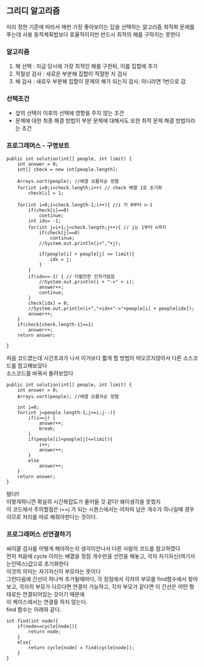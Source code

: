 ## 그리디 알고리즘
미리 정한 기준에 따라서 매번 가장 좋아보이는 답을 선택하는 알고리즘
최적화 문제를 푸는데 사용
동적계획법보다 효율적이지만 반드시 최적의 해를 구하지는 못한다

### 알고리즘
1. 해 선택 : 지금 당시에 가장 최적인 해를 구한뒤, 이를 집합에 추가
2. 적절성 검사 : 새로운 부분해 집합이 적절한 지 검사
3. 해  검사 : 새로우 부분해 집합이 문제의 해가 되는지 검사. 아니라면 1번으로 감

### 선택조건
- 앞의 선택이 이후의 선택에 영향을 주지 않는 조건
- 문제에 대한 최종 해결 방법이 부분 문제에 대해서도 또한 최적 문제 해결 방법이라는 조건

### 프로그래머스 - 구명보트
```
public int solution(int[] people, int limit) {
    int answer = 0;
    int[] check = new int[people.length];

    Arrays.sort(people); //배열 오름차순 정렬
    for(int i=0;i<check.length;i++) // check 배열 1로 초기화
        check[i] = 1;

    for(int i=0;i<check.length-1;i++){ //i 가 0부터 n-1
        if(check[i]==0)
            continue;
        int idx= -1;
        for(int j=i+1;j<check.length;j++){ // j는 1부터 n까지
            if(check[j]==0)
                continue;
            //System.out.println(i+","+j);

            if(people[i] + people[j] <= limit){
                idx = j;
            }
        }
        if(idx==-1) { // 더할만한 인자가없음
            //System.out.println(i + "->" + i);
            answer++;
            continue;
        }
        check[idx] = 0;
        //System.out.println(i+","+idx+"->"+people[i] + people[idx]);
        answer++;
    }
    if(check[check.length-1]==1)
        answer++;
    return answer;

}
```
  
처음 코드였는데 시간초과가 나서 이거보다 짧게 할 방법이 떠오르지않아서 다른 소스코드를 참고해보았다<br>
소스코드를 바꿔서 돌려보았다
```
public int solution(int[] people, int limit) {
    int answer = 0;
    Arrays.sort(people); //배열 오름차순 정렬

    int i=0;
    for(int j=people.length-1;j>=i;j--){
        if(i==j) {
            answer++;
            break;
        }
        if(people[i]+people[j]<=limit){
            i++;
            answer++;
        }
        else
            answer++;
    }
    return answer;
}
```
됐다!!<br>
이렇게하니깐 확실히 시간복잡도가 줄어들 것 같다! 왜이생각을 못했지<br>
이 코드에서 주의할점은 i==j 가 되는 시퀀스에서는 어차피 남은 개수가 하나일때 경우이므로 처리를 따로 해줘야한다는 것이다. <br>

### 프로그래머스 선연결하기

싸이클 검사를 어떻게 해야하는지 생각이안나서 다른 사람의 코드를 참고하였다<br>
먼저 처음에 cycle 이라는 배열을 정점 개수만큼 선언을 해놓고, 각자 자기자신(여기서는인덱스)값으로 초기화한다<br>
이것의 의미는 자기자신이 부모라는 뜻이다 <br>
그런다음에 간선이 하나씩 추가될때마다, 각 정점에서 각자의 부모를 find함수에서 찾아보고, 
각자의 부모가 다르다면 연결이 가능하고, 각자 부모가 같다면 이 간선은 어떤 형태로든 연결되어있는 것이기 때문에<br>
이 케이스에서는 연결을 하지 않는다.<br>
find 함수는 아래와 같다.
```
int find(int node){
    if(node==cycle[node]){
        return node;
    }
    else{
        return cycle[node] = find(cycle[node]);
    }
}
   ``` 


